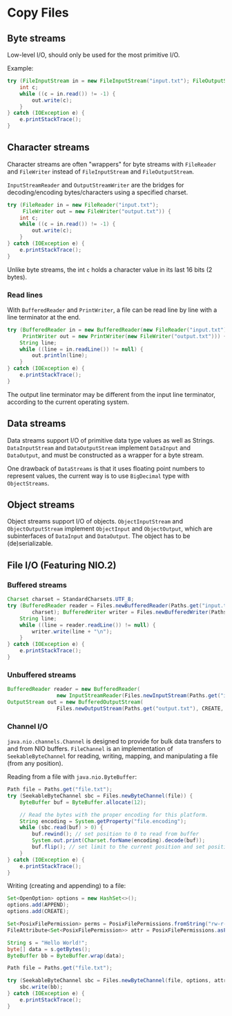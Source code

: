 # Copy Files

## Byte streams

Low-level I/O, should only be used for the most primitive I/O.

Example:

```java
try (FileInputStream in = new FileInputStream("input.txt"); FileOutputStream out = new FileOutputStream("output.txt")) {
    int c;
    while ((c = in.read()) != -1) {
        out.write(c);
    }
} catch (IOException e) {
    e.printStackTrace();
}
```

## Character streams

Character streams are often "wrappers" for byte streams with `FileReader` and `FileWriter` instead of `FileInputStream` and `FileOutputStream`.

`InputStreamReader` and `OutputStreamWriter` are the bridges for decoding/encoding bytes/characters using a specified charset.

```java
try (FileReader in = new FileReader("input.txt");
     FileWriter out = new FileWriter("output.txt")) {
    int c;
    while ((c = in.read()) != -1) {
        out.write(c);
    }
} catch (IOException e) {
    e.printStackTrace();
}
```

Unlike byte streams, the int `c` holds a character value in its last 16 bits (2 bytes).

### Read lines

With `BufferedReader` and `PrintWriter`, a file can be read line by line with a line terminator at the end.

```java
try (BufferedReader in = new BufferedReader(new FileReader("input.txt"));
     PrintWriter out = new PrintWriter(new FileWriter("output.txt"))) {
    String line;
    while ((line = in.readLine()) != null) {
        out.println(line);
    }
} catch (IOException e) {
    e.printStackTrace();
}
```

The output line terminator may be different from the input line terminator, according to the current operating system.

## Data streams

Data streams support I/O of primitive data type values as well as Strings. `DataInputStream` and `DataOutputStream` implement `DataInput` and `DataOutput`, and must be constructed as a wrapper for a byte stream.

One drawback of `DataStreams` is that it uses floating point numbers to represent values, the current way is to use `BigDecimal` type with `ObjectStreams`.


## Object streams

Object streams support I/O of objects. `ObjectInputStream` and `ObjectOutputStream` implement `ObjectInput` and `ObjectOutput`, which are subinterfaces of `DataInput` and `DataOutput`. The object has to be (de)serializable.

## File I/O (Featuring NIO.2)

### Buffered streams

```java
Charset charset = StandardCharsets.UTF_8;
try (BufferedReader reader = Files.newBufferedReader(Paths.get("input.txt"),
        charset); BufferedWriter writer = Files.newBufferedWriter(Paths.get("output.txt"), charset)) {
    String line;
    while ((line = reader.readLine()) != null) {
        writer.write(line + "\n");
    }
} catch (IOException e) {
    e.printStackTrace();
}
```

### Unbuffered streams

```java
BufferedReader reader = new BufferedReader(
                new InputStreamReader(Files.newInputStream(Paths.get("input.txt"))));
OutputStream out = new BufferedOutputStream(
                Files.newOutputStream(Paths.get("output.txt"), CREATE, APPEND));
```

### Channel I/O

`java.nio.channels.Channel` is designed to provide for bulk data transfers to and from NIO buffers. `FileChannel` is an implementation of `SeekableByteChannel` for reading, writing, mapping, and manipulating a file (from any position).

Reading from a file with `java.nio.ByteBuffer`:

```java
Path file = Paths.get("file.txt");
try (SeekableByteChannel sbc = Files.newByteChannel(file)) {
    ByteBuffer buf = ByteBuffer.allocate(12);

    // Read the bytes with the proper encoding for this platform.
    String encoding = System.getProperty("file.encoding");
    while (sbc.read(buf) > 0) {
        buf.rewind(); // set position to 0 to read from buffer
        System.out.print(Charset.forName(encoding).decode(buf));
        buf.flip(); // set limit to the current position and set position to 0
    }
} catch (IOException e) {
    e.printStackTrace();
}
```

Writing (creating and appending) to a file:

```java
Set<OpenOption> options = new HashSet<>();
options.add(APPEND);
options.add(CREATE);

Set<PosixFilePermission> perms = PosixFilePermissions.fromString("rw-r-----");
FileAttribute<Set<PosixFilePermission>> attr = PosixFilePermissions.asFileAttribute(perms);

String s = "Hello World!";
byte[] data = s.getBytes();
ByteBuffer bb = ByteBuffer.wrap(data);

Path file = Paths.get("file.txt");

try (SeekableByteChannel sbc = Files.newByteChannel(file, options, attr)) {
    sbc.write(bb);
} catch (IOException e) {
    e.printStackTrace();
}
```
